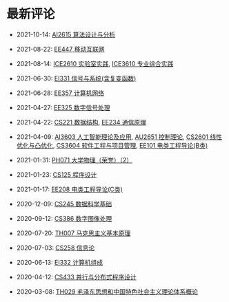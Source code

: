 # 最新评论

- 2021-10-14: [AI2615 算法设计与分析](/courses/grade-3/AI2615)

- 2021-08-22: [EE447 移动互联网](/courses/grade-3/EE447)

- 2021-08-14: [ICE2610 实验室实践](/courses/grade-2/ICE2610), [ICE3610 专业综合实践](/courses/grade-3/ICE3610)

- 2021-06-30: [EI331 信号与系统(含复变函数)](/courses/grade-2/EI331)

- 2021-06-28: [EE357 计算机网络](/courses/grade-3/EE357)

- 2021-04-27: [EE325 数字信号处理](/courses/grade-3/EE325)

- 2021-04-22: [CS221 数据结构](/courses/grade-2/CS221), [EE234 通信原理](/courses/grade-3/EE234)

- 2021-04-09: [AI3603 人工智能理论及应用](/courses/grade-3/AI3603), [AU2651 控制理论](/courses/grade-2/AU2651), [CS2601 线性优化与凸优化](/courses/grade-2/CS2601), [CS3604 软件工程与项目管理](/courses/grade-3/CS3604), [EE101 电类工程导论(B类)](/courses/grade-2/EE101)

- 2021-01-31: [PH071 大学物理（荣誉）（2）](/courses/grade-2/PH071)

- 2021-01-23: [CS125 程序设计](/courses/grade-1/CS125)

- 2021-01-17: [EE208 电类工程导论(C类)](/courses/grade-2/EE208)

- 2020-12-09: [CS245 数据科学基础](/courses/grade-3/CS245)

- 2020-09-12: [CS386 数字图像处理](/courses/grade-3/CS386)

- 2020-07-20: [TH007 马克思主义基本原理](/courses/grade-2/TH007)

- 2020-07-03: [CS258 信息论](/courses/grade-2/CS258)

- 2020-06-13: [EI332 计算机组成](/courses/grade-2/EI332)

- 2020-04-12: [CS433 并行与分布式程序设计](/courses/grade-4/CS433)

- 2020-03-08: [TH029 毛泽东思想和中国特色社会主义理论体系概论](/courses/grade-2/TH029)

